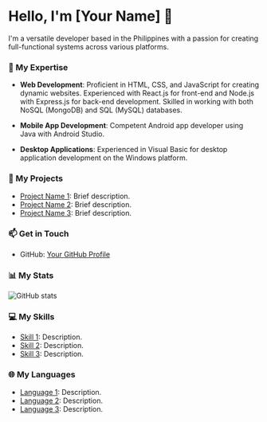 # Hello, I'm [Your Name] 👋

I'm a versatile developer based in the Philippines with a passion for creating full-functional systems across various platforms.

### 🚀 My Expertise

- **Web Development**: Proficient in HTML, CSS, and JavaScript for creating dynamic websites. Experienced with React.js for front-end and Node.js with Express.js for back-end development. Skilled in working with both NoSQL (MongoDB) and SQL (MySQL) databases.

- **Mobile App Development**: Competent Android app developer using Java with Android Studio.

- **Desktop Applications**: Experienced in Visual Basic for desktop application development on the Windows platform.

### 🌟 My Projects

- [Project Name 1](link-to-project-1): Brief description.
- [Project Name 2](link-to-project-2): Brief description.
- [Project Name 3](link-to-project-3): Brief description.

### 📫 Get in Touch

- GitHub: [Your GitHub Profile](https://github.com/ryncrdl)


### 📊 My Stats

![GitHub stats](https://github-readme-stats.vercel.app/api?username=ryncrdl&show_icons=true&theme=dark)

### 💻 My Skills

- [Skill 1](link-to-skill-1): Description.
- [Skill 2](link-to-skill-2): Description.
- [Skill 3](link-to-skill-3): Description.

### 🌐 My Languages

- [Language 1](link-to-language-1): Description.
- [Language 2](link-to-language-2): Description.
- [Language 3](link-to-language-3): Description.

